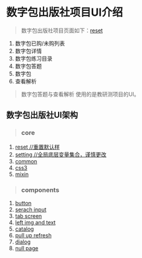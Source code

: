 # 数字包出版社项目UI介绍

> 数字包出版社项目页面如下：[reset](reset.md)
>  
1. 数字包已购/未购列表
2. 数字包详情
3. 数字包练习目录
4. 数字包答题
5. 数字包
6. 查看解析

> 数字包答题与查看解析 使用的是教研测项目的UI。


## 数字包出版社UI架构

> ### core

1. [reset  //重置默认样](digitalPackage/global/core/reset.md)			
2. [setting //全局底层变量集合，谨慎更改](digitalPackage/global/core/setting.md)
3. [common](digitalPackage/global/core/common.md)
4. [css3](digitalPackage/global/core/css3.md)
5. [mixin](digitalPackage/global/core/mixin.md)
> ### components

1. [button](digitalPackage/components/button.md)
2. [serach input](digitalPackage/components/search.md)
3. [tab screen](digitalPackage/components/tabScreen.md)
4. [left img and text](digitalPackage/components/imgText.md)
5. [catalog](digitalPackage/components/catalog.md)
6. [pull up refresh](digitalPackage/components/pullUpRefresh.md)
7. [dialog](digitalPackage/components/dialog.md)
8. [null page](digitalPackage/components/null.md)
